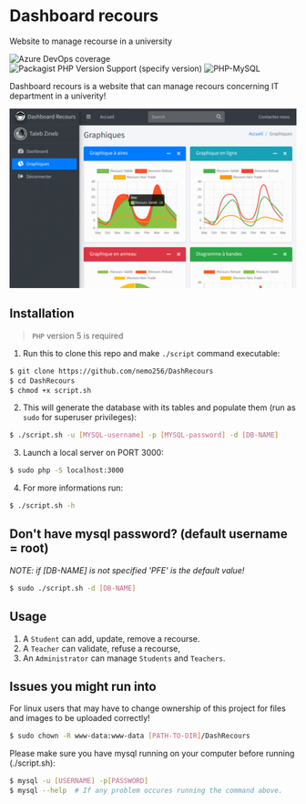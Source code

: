 # Dashboard recours

Website to manage recourse in a university

![Azure DevOps coverage](https://img.shields.io/azure-devops/coverage/swellaby/opensource/12)
![Packagist PHP Version Support (specify version)](https://img.shields.io/packagist/php-v/symfony/symfony/v2.1.4)
![PHP-MySQL](https://img.shields.io/badge/php--mysql-required-yellow)

Dashboard recours is a website that can manage recours concerning IT department in a univerity!

![demo](./Plugins/demo.gif)

## Installation

> `PHP` version 5 is required
1. Run this to clone this repo and make `./script` command executable:
```bash
$ git clone https://github.com/nemo256/DashRecours
$ cd DashRecours
$ chmod +x script.sh
```
2. This will generate the database with its tables and populate them (run as `sudo` for superuser privileges):
```bash
$ ./script.sh -u [MYSQL-username] -p [MYSQL-password] -d [DB-NAME]
```
3. Launch a local server on PORT 3000: 
```bash
$ sudo php -S localhost:3000
```
4. For more informations run:
```bash
$ ./script.sh -h
```

## Don't have mysql password? (default username = root)

*_NOTE: if [DB-NAME] is not specified 'PFE' is the default value!_*
```bash
$ sudo ./script.sh -d [DB-NAME]
```

## Usage

1. A `Student` can add, update, remove a recourse.
2. A `Teacher` can validate, refuse a recourse,
3. An `Administrator` can manage `Students` and `Teachers`.

## Issues you might run into

For linux users that may have to change ownership of this project for files and images to be uploaded correctly!
```bash
$ sudo chown -R www-data:www-data [PATH-TO-DIR]/DashRecours
```

Please make sure you have mysql running on your computer before running (./script.sh):
```bash
$ mysql -u [USERNAME] -p[PASSWORD]
$ mysql --help  # If any problem occures running the command above.
```
